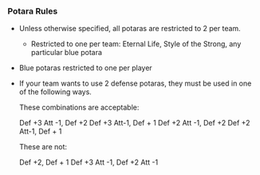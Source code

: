### Potara Rules

- Unless otherwise specified, all potaras are restricted to 2 per team.
    - Restricted to one per team: Eternal Life, Style of the Strong, any particular blue potara

- Blue potaras restricted to one per player 
    
- If your team wants to use 2 defense potaras, they must be used in one of the following ways.
   

    These combinations are acceptable:

    Def +3 Att -1, Def +2
    Def +3 Att-1, Def + 1
    Def +2 Att -1, Def +2
    Def +2 Att-1, Def + 1

    These are not:

    Def +2, Def + 1
    Def +3 Att -1, Def +2 Att -1



